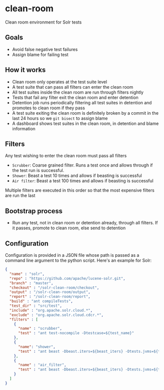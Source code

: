 # clean-room

Clean room environment for Solr tests

## Goals

* Avoid false negative test failures
* Assign blame for failing test

## How it works

* Clean room only operates at the test suite level
* A test suite that can pass all filters can enter the clean room
* All test suites inside the clean room are run through filters nightly
* Tests that fail any filter exit the clean room and enter detention
* Detention job runs periodically filtering all test suites in detention and promotes to clean room if they pass
* A test suite exiting the clean room is definitely broken by a commit in the last 24 hours so we `git bisect` to assign blame
* A dashboard shows test suites in the clean room, in detention and blame information

## Filters

Any test wishing to enter the clean room must pass all filters

* `Scrubber`: Coarse grained filter. Runs a test once and allows through if the test run is successful.
* `Shower`: Beast a test 10 times and allows if beasting is successful
* `Air filter`: Beast a test 100 times and allows if beasting is successful

Multiple filters are executed in this order so that the most expensive filters are run the last

## Bootstrap process

* Run any test, not in clean room or detention already, through all filters. If it passes, promote to clean room, else send to detention

## Configuration

Configuration is provided in a JSON file whose path is passed as a command line argument to the python script. Here's an example for Solr:

```json
{
  "name" : "solr",
  "repo" : "https://github.com/apache/lucene-solr.git",
  "branch" : "master",
  "checkout" : "/solr-clean-room/checkout",
  "output" : "/solr-clean-room/output",
  "report" : "/solr-clean-room/report",
  "build" : "ant compileTests",
  "test_dir" : "src/test",
  "include" : "org.apache.solr.cloud.*",
  "exclude" : "org.apache.solr.cloud.cdcr.*",
  "filters" : [
    {
      "name" : "scrubber",
      "test" : "ant test-nocompile -Dtestcase=${test_name}"
    },
    {
      "name": "shower",
      "test" : "ant beast -Dbeast.iters=${beast_iters} -Dtests.jvms=${tests_jvms} -Dtests.dups=${test_dups} -Dtestcase=${test_name}"
    },
    {
      "name" : "air_filter",
      "test" : "ant beast -Dbeast.iters=${beast_iters} -Dtests.jvms=${tests_jvms} -Dtests.dups=${tests_dups} -Dtestcase=${test_name}"
    }
  ]
}
``` 